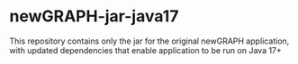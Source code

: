 # newGRAPH-jar-java17
This repository contains only the jar for the original newGRAPH application, with updated dependencies that enable application to be run on Java 17+
